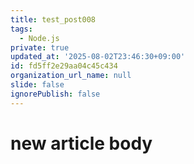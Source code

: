 ```yaml
---
title: test_post008
tags:
  - Node.js
private: true
updated_at: '2025-08-02T23:46:30+09:00'
id: fd5ff2e29aa04c45c434
organization_url_name: null
slide: false
ignorePublish: false
---
```

# new article body
